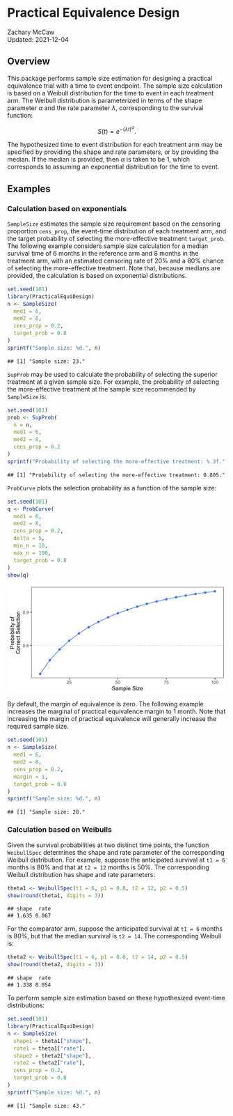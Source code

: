 # Practical Equivalence Design

Zachary McCaw <br>
Updated: 2021-12-04

## Overview

This package performs sample size estimation for designing a practical equivalence trial with a time to event endpoint. The sample size calculation is based on a Weibull distribution for the time to event in each treatment arm. The Weibull distribution is parameterized in terms of the shape parameter $\alpha$ and the rate parameter $\lambda$, corresponding to the survival function:

$$
S(t) = e^{-(\lambda t)^{\alpha}}.
$$

The hypothesized time to event distribution for each treatment arm may be specified by providing the shape and rate parameters, or by providing the median. If the median is provided, then $\alpha$ is taken to be 1, which corresponds to assuming an exponential distribution for the time to event.

## Examples
### Calculation based on exponentials
`SampleSize` estimates the sample size requirement based on the censoring proportion `cens_prop`, the event-time distribution of each treatment arm, and the target probability of selecting the more-effective treatment `target_prob`. The following example considers sample size calculation for a median survival time of 6 months in the reference arm and 8 months in the treatment arm, with an estimated censoring rate of 20% and a 80% chance of selecting the more-effective treatment. Note that, because medians are provided, the calculation is based on exponential distributions. 


```r
set.seed(101)
library(PracticalEquiDesign)
n <- SampleSize(
  med1 = 6,
  med2 = 8,
  cens_prop = 0.2,
  target_prob = 0.8
)
sprintf("Sample size: %d.", n)
```

```
## [1] "Sample size: 23."
```

`SupProb` may be used to calculate the probability of selecting the superior treatment at a given sample size. For example, the probability of selecting the more-effective treatment at the sample size recommended by `SampleSize` is:


```r
set.seed(101)
prob <- SupProb(
  n = n,
  med1 = 6,
  med2 = 8,
  cens_prop = 0.2
)
sprintf("Probability of selecting the more-effective treatment: %.3f.", prob)
```

```
## [1] "Probability of selecting the more-effective treatment: 0.805."
```

`ProbCurve` plots the selection probability as a function of the sample size:


```r
set.seed(101)
q <- ProbCurve(
  med1 = 6,
  med2 = 8,
  cens_prop = 0.2,
  delta = 5,
  min_n = 10,
  max_n = 100,
  target_prob = 0.8
)
show(q)
```

<img src="README_files/figure-html/unnamed-chunk-3-1.png" style="display: block; margin: auto;" />

By default, the margin of equivalence is zero. The following example increases the marginal of practical equivalence margin to 1 month. Note that increasing the margin of practical equivalence will generally increase the required sample size.


```r
set.seed(101)
n <- SampleSize(
  med1 = 6,
  med2 = 8,
  cens_prop = 0.2,
  margin = 1,
  target_prob = 0.8
)
sprintf("Sample size: %d.", n)
```

```
## [1] "Sample size: 28."
```

### Calculation based on Weibulls

Given the survival probabilities at two distinct time points, the function `WeibullSpec` determines the shape and rate parameter of the corresponding Weibull distribution. For example, suppose the anticipated survival at `t1 = 6` months is 80\% and that at `t2 = 12` months is 50\%. The corresponding Weibull distribution has shape and rate parameters:

```r
theta1 <- WeibullSpec(t1 = 6, p1 = 0.8, t2 = 12, p2 = 0.5)
show(round(theta1, digits = 3))
```

```
## shape  rate 
## 1.635 0.067
```

For the comparator arm, suppose the anticipated survival at `t1 = 6` months is 80\%, but that the median survival is `t2 = 14`. The corresponding Weibull is:

```r
theta2 <- WeibullSpec(t1 = 6, p1 = 0.8, t2 = 14, p2 = 0.5)
show(round(theta2, digits = 3))
```

```
## shape  rate 
## 1.338 0.054
```

To perform sample size estimation based on these hypothesized event-time distributions:

```r
set.seed(101)
library(PracticalEquiDesign)
n <- SampleSize(
  shape1 = theta1["shape"],
  rate1 = theta1["rate"],
  shape2 = theta2["shape"],
  rate2 = theta2["rate"],
  cens_prop = 0.2,
  target_prob = 0.8
)
sprintf("Sample size: %d.", n)
```

```
## [1] "Sample size: 43."
```
